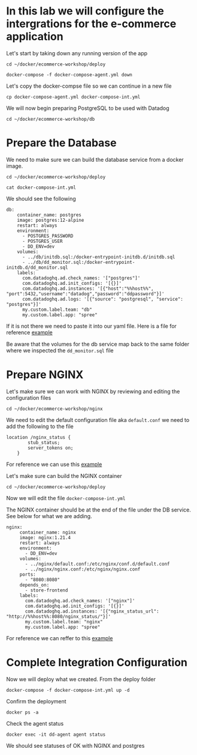 # In this lab we will configure the intergrations for the e-commerce application 

Let's start by taking down any running version of the app

`cd ~/docker/ecommerce-workshop/deploy`

`docker-compose -f docker-compose-agent.yml down`

Let's copy the docker-compse file so we can continue in a new file

`cp docker-compose-agent.yml docker-compose-int.yml` 

We will now begin preparing PostgreSQL to be used with Datadog 

`cd ~/docker/ecommerce-workshop/db` 

# Prepare the Database 

We need to make sure we can build the database service from a docker image.  

`cd ~/docker/ecommerce-workshop/deploy` 

`cat docker-compose-int.yml` 

We should see the following 

```
db:
    container_name: postgres
    image: postgres:12-alpine
    restart: always
    environment:
      - POSTGRES_PASSWORD
      - POSTGRES_USER
      - DD_ENV=dev
    volumes: 
      - ../db/initdb.sql:/docker-entrypoint-initdb.d/initdb.sql
      - ../db/dd_monitor.sql:/docker-entrypoint-initdb.d/dd_monitor.sql
    labels:
      com.datadoghq.ad.check_names: '["postgres"]'
      com.datadoghq.ad.init_configs: '[{}]'
      com.datadoghq.ad.instances: '[{"host":"%%host%%", "port":5432,"username":"datadog","password":"ddpassword"}]'
      com.datadoghq.ad.logs: '[{"source": "postgresql", "service": "postgres"}]'
      my.custom.label.team: "db"
      my.custom.label.app: "spree"
```
If it is not there we need to paste it into our yaml file.  Here is a file for reference [example](https://github.com/ScottMabeDDHQ/tps-bootcamp/blob/493f9e2628a16c8bd85028f109e00360227a2f27/docker/deploy/docker-compose-instr-infra-integration.yml#L77)

Be aware that the volumes for the db service map back to the same folder where we inspected the `dd_monitor.sql` file 

# Prepare NGINX

Let's make sure we can work with NGINX by reviewing and editing the configuration files 

`cd ~/docker/ecommerce-workshop/nginx` 

We need to edit the default configuration file aka `default.conf` we need to add the following to the file 

```
location /nginx_status {
        stub_status;
        server_tokens on;
    }
```

For reference we can use this [example](https://github.com/ScottMabeDDHQ/labs-og/blob/f4ad97f39dcab938b90cde6c1905ab91c1c296fd/bootcamp/nginx/default.conf.instr#L11) 

Let's make sure can build the NGINX container 

`cd ~/docker/ecommerce-workshop/deploy` 

Now we will edit the file `docker-compose-int.yml` 

The NGINX container should be at the end of the file under the DB service.  See below for what we are adding.

``` 
nginx:
     container_name: nginx
     image: nginx:1.21.4
     restart: always
     environment:
       - DD_ENV=dev
     volumes:
       - ../nginx/default.conf:/etc/nginx/conf.d/default.conf
       - ../nginx/nginx.conf:/etc/nginx/nginx.conf
     ports:
       - "8080:8080"
     depends_on:
       - store-frontend
     labels:
       com.datadoghq.ad.check_names: '["nginx"]'
       com.datadoghq.ad.init_configs: '[{}]'
       com.datadoghq.ad.instances: '[{"nginx_status_url": "http://%%host%%:8080/nginx_status/"}]'
       my.custom.label.team: "nginx"
       my.custom.label.app: "spree"
```

For reference we can reffer to this [example](https://github.com/ScottMabeDDHQ/tps-bootcamp/blob/3e8f7c0563d105a512619e6bef0da4665ed9a499/docker/deploy/docker-compose-instr-infra-integration.yml#L95)

# Complete Integration Configuration 

Now we will deploy what we created. From the deploy folder

`docker-compose -f docker-compose-int.yml up -d`

Confirm the deployment 

`docker ps -a`

Check the agent status 

`docker exec -it dd-agent agent status`

We should see statuses of OK with NGINX and postgres

